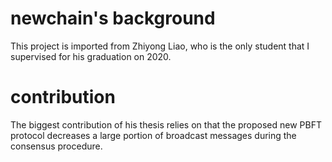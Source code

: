# newchain's background
This project is imported from Zhiyong Liao, who is the only student that I supervised for his graduation on 2020.

# contribution
The biggest contribution of his thesis relies on that the proposed new PBFT protocol decreases a large portion of broadcast messages during the consensus procedure.
